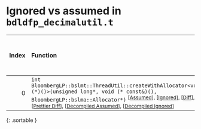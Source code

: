 # Ignored vs assumed in `bdldfp_decimalutil.t`

<script src="../sorttable.js"></script>

|   Index | Function                                                                                                                                                                                                                                                                                                                                                    |   Difference in number of lines |   Function size difference in bytes |   Number of lines in assumed build |   Number of bytes in assumed build |   Number of lines in ignored build |   Number of bytes in ignored build |
|--------:|:------------------------------------------------------------------------------------------------------------------------------------------------------------------------------------------------------------------------------------------------------------------------------------------------------------------------------------------------------------|--------------------------------:|------------------------------------:|-----------------------------------:|-----------------------------------:|-----------------------------------:|-----------------------------------:|
|       0 | `int BloombergLP::bslmt::ThreadUtil::createWithAllocator<void (*)()>(unsigned long*, void (* const&)(), BloombergLP::bslma::Allocator*)` <sup>\[[Assumed](0-assume)\], \[[Ignored](0-none)\], \[[Diff](0.diff.html)\], \[[Prettier Diff](0-diff.html)\], \[[Decompiled Assumed](0-assume-decompiled.txt)\], \[[Decompiled Ignored](0-none-decompiled.txt)\] |                              -7 |                                 -32 |                                103 |                                368 |                                110 |                                400 |
{: .sortable }
